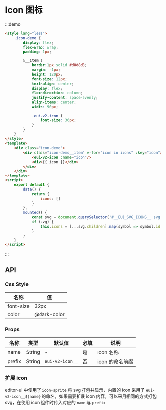 # Icon 图标

:::demo
```html
<style lang="less">
    .icon-demo {
        display: flex;
        flex-wrap: wrap;
        padding: 1px;

        &__item {
            border:1px solid #d8d8d8;
            margin: -1px;
            height: 120px;
            font-size: 12px;
            text-align: center;
            display: flex;
            flex-direction: column;
            justify-content: space-evenly;
            align-items: center;
            width: 90px;

            .eui-v2-icon {
                font-size: 36px;
            }
        }
    }
</style>
<template>
    <div class="icon-demo">
        <div class="icon-demo__item" v-for="icon in icons" :key="icon">
            <eui-v2-icon :name="icon"/>
            <div>{{ icon }}</div>
        </div>
    </div>
</template>
<script>
    export default {
        data() {
            return {
                icons: []
            }
        },
        mounted() {
            const svg = document.querySelector('#__EUI_SVG_ICONS__ svg');
            if (svg) {
                this.icons = [...svg.children].map(symbol => symbol.id.replace('eui-v2-icon--', ''))
            }
        }
    }
</script>
```
:::

## API

### Css Style
| 名称      | 值          |
| --------- | ----------- |
| font-size | 32px        |
| color     | @dark-color |


### Props

| 名称   | 类型   | 默认值       | 必填 | 说明            |
| ------ | ------ | ------------ | ---- | --------------- |
| name   | String | -            | 是   | icon 名称       |
| prefix | String | `eui-v2-icon__` | 否   | icon 的命名前缀 |

### 扩展 icon

editor-ui 中使用了 `icon-sprite` 将 svg 打包并显示，内置的 icon 采用了 `eui-v2-icon__${name}` 的命名，如果需要扩展 icon 内容，可以采用相同的方式打包 svg，在使用 icon 组件时传入对应的 `name` 与 `prefix`